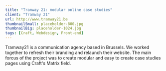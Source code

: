 ```yaml
---
title: "Tramway 21: modular online case studies"
client: "Tramway 21"
url: http://www.tramway21.be
thumbnailSmall: placeholder-800.jpg
thumbnailBig: placeholder-1024.jpg
tags: [Craft, Webdesign, Front-end]
---
```


Tramway21 is a communication agency based in Brussels. We worked together to refresh their branding and relaunch their website. The main forcus of the project was to create modular and easy to create case studies pages using Craft's Matrix field.
